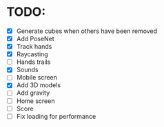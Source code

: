 # TODO:

- [x] Generate cubes when others have been removed
- [x] Add PoseNet
- [x] Track hands
- [x] Raycasting
- [ ] Hands trails
- [x] Sounds
- [ ] Mobile screen
- [x] Add 3D models
- [ ] Add gravity
- [ ] Home screen
- [ ] Score
- [ ] Fix loading for performance
